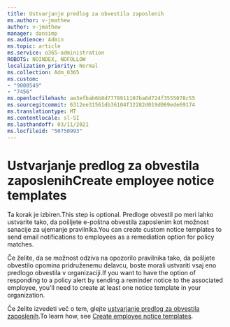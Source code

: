 ```yaml
---
title: Ustvarjanje predlog za obvestila zaposlenih
ms.author: v-jmathew
author: v-jmathew
manager: dansimp
ms.audience: Admin
ms.topic: article
ms.service: o365-administration
ROBOTS: NOINDEX, NOFOLLOW
localization_priority: Normal
ms.collection: Adm_O365
ms.custom:
- "9000549"
- "7456"
ms.openlocfilehash: ae3efbab6b8d7778911107ba6d724f3555078c55
ms.sourcegitcommit: 6312ee31561db36104f32282d019d069ede69174
ms.translationtype: MT
ms.contentlocale: sl-SI
ms.lasthandoff: 03/11/2021
ms.locfileid: "50750993"
---
```

# <a name="create-employee-notice-templates"></a><span data-ttu-id="aee62-102">Ustvarjanje predlog za obvestila zaposlenih</span><span class="sxs-lookup"><span data-stu-id="aee62-102">Create employee notice templates</span></span>

<span data-ttu-id="aee62-103">Ta korak je izbiren.</span><span class="sxs-lookup"><span data-stu-id="aee62-103">This step is optional.</span></span> <span data-ttu-id="aee62-104">Predloge obvestil po meri lahko ustvarite tako, da pošljete e-poštna obvestila zaposlenim kot možnost sanacije za ujemanje pravilnika.</span><span class="sxs-lookup"><span data-stu-id="aee62-104">You can create custom notice templates to send email notifications to employees as a remediation option for policy matches.</span></span>

<span data-ttu-id="aee62-105">Če želite, da se možnost odziva na opozorilo pravilnika tako, da pošljete obvestilo opomina pridruženemu delavcu, boste morali ustvariti vsaj eno predlogo obvestila v organizaciji.</span><span class="sxs-lookup"><span data-stu-id="aee62-105">If you want to have the option of responding to a policy alert by sending a reminder notice to the associated employee, you'll need to create at least one notice template in your organization.</span></span>

<span data-ttu-id="aee62-106">Če želite izvedeti več o tem, glejte [ustvarjanje predlog za obvestila zaposlenih](https://go.microsoft.com/fwlink/?linkid=2129080).</span><span class="sxs-lookup"><span data-stu-id="aee62-106">To learn how, see [Create employee notice templates](https://go.microsoft.com/fwlink/?linkid=2129080).</span></span>
